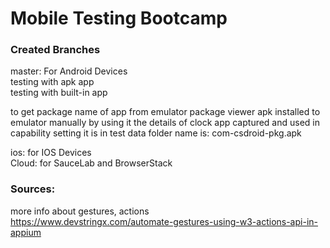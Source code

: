 # Mobile Testing Bootcamp

### Created Branches  
master: For Android Devices  
testing with apk  app  
testing with built-in app  

to get package name of app from emulator package viewer apk installed to emulator manually
by using it the details of clock app captured and used in capability setting
it is in test data folder name is: com-csdroid-pkg.apk


ios: for IOS Devices  
Cloud: for SauceLab and BrowserStack



### Sources:  
more info about gestures, actions  
https://www.devstringx.com/automate-gestures-using-w3-actions-api-in-appium



